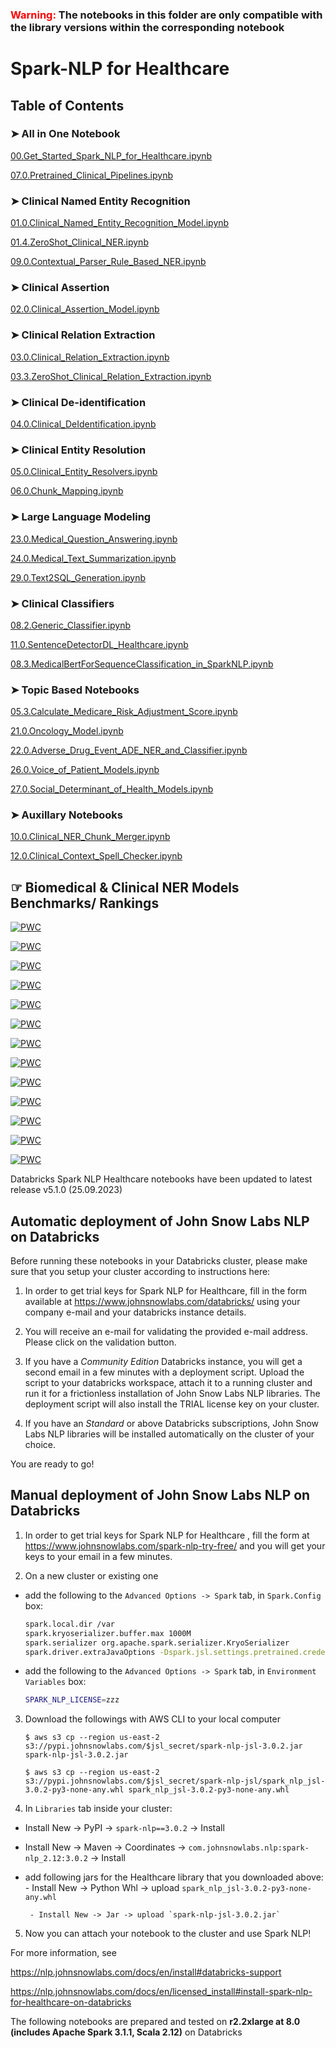 ###  <span style="color:red">Warning: </span> **The notebooks in this folder are only compatible with the library versions within the corresponding notebook**

# **Spark-NLP for Healthcare**

## Table of Contents  

### ➤ All in One Notebook

[00.Get_Started_Spark_NLP_for_Healthcare.ipynb](https://colab.research.google.com/github/JohnSnowLabs/spark-nlp-workshop/blob/master/databricks/python/healthcare-nlp/00.Get_Started_Spark_NLP_for_Healthcare.ipynb)

[07.0.Pretrained_Clinical_Pipelines.ipynb](https://colab.research.google.com/github/JohnSnowLabs/spark-nlp-workshop/blob/master/databricks/python/healthcare-nlp/07.0.Pretrained_Clinical_Pipelines.ipynb)


### ➤ Clinical Named Entity Recognition

[01.0.Clinical_Named_Entity_Recognition_Model.ipynb](https://colab.research.google.com/github/JohnSnowLabs/spark-nlp-workshop/blob/master/databricks/python/healthcare-nlp/01.0.Clinical_Named_Entity_Recognition_Model.ipynb)

[01.4.ZeroShot_Clinical_NER.ipynb](https://colab.research.google.com/github/JohnSnowLabs/spark-nlp-workshop/blob/master/databricks/python/healthcare-nlp/01.4.ZeroShot_Clinical_NER.ipynb)

[09.0.Contextual_Parser_Rule_Based_NER.ipynb](https://colab.research.google.com/github/JohnSnowLabs/spark-nlp-workshop/blob/master/databricks/python/healthcare-nlp/09.0.Contextual_Parser_Rule_Based_NER.ipynb)

### ➤ Clinical Assertion

[02.0.Clinical_Assertion_Model.ipynb](https://colab.research.google.com/github/JohnSnowLabs/spark-nlp-workshop/blob/master/databricks/python/healthcare-nlp/02.0.Clinical_Assertion_Model.ipynb)


### ➤ Clinical Relation Extraction

[03.0.Clinical_Relation_Extraction.ipynb](https://colab.research.google.com/github/JohnSnowLabs/spark-nlp-workshop/blob/master/databricks/python/healthcare-nlp/03.0.Clinical_Relation_Extraction.ipynb)

[03.3.ZeroShot_Clinical_Relation_Extraction.ipynb](https://colab.research.google.com/github/JohnSnowLabs/spark-nlp-workshop/blob/master/databricks/python/healthcare-nlp/03.3.ZeroShot_Clinical_Relation_Extraction.ipynb)

### ➤ Clinical De-identification

[04.0.Clinical_DeIdentification.ipynb](https://colab.research.google.com/github/JohnSnowLabs/spark-nlp-workshop/blob/master/databricks/python/healthcare-nlp/04.0.Clinical_DeIdentification.ipynb)

### ➤ Clinical Entity Resolution

[05.0.Clinical_Entity_Resolvers.ipynb](https://colab.research.google.com/github/JohnSnowLabs/spark-nlp-workshop/blob/master/databricks/python/healthcare-nlp/05.0.Clinical_Entity_Resolvers.ipynb)

[06.0.Chunk_Mapping.ipynb](https://colab.research.google.com/github/JohnSnowLabs/spark-nlp-workshop/blob/master/databricks/python/healthcare-nlp/06.0.Chunk_Mapping.ipynb)

### ➤ Large Language Modeling

[23.0.Medical_Question_Answering.ipynb](https://colab.research.google.com/github/JohnSnowLabs/spark-nlp-workshop/blob/master/databricks/python/healthcare-nlp/23.0.Medical_Question_Answering.ipynb)

[24.0.Medical_Text_Summarization.ipynb](https://colab.research.google.com/github/JohnSnowLabs/spark-nlp-workshop/blob/master/databricks/python/healthcare-nlp/24.0.Medical_Text_Summarization.ipynb)

[29.0.Text2SQL_Generation.ipynb](https://colab.research.google.com/github/JohnSnowLabs/spark-nlp-workshop/blob/master/databricks/python/healthcare-nlp/29.0.Text2SQL_Generation.ipynb)

### ➤ Clinical Classifiers

[08.2.Generic_Classifier.ipynb](https://colab.research.google.com/github/JohnSnowLabs/spark-nlp-workshop/blob/master/databricks/python/healthcare-nlp/08.2.Generic_Classifier.ipynb)

[11.0.SentenceDetectorDL_Healthcare.ipynb](https://colab.research.google.com/github/JohnSnowLabs/spark-nlp-workshop/blob/master/databricks/python/healthcare-nlp/11.0.SentenceDetectorDL_Healthcare.ipynb)

[08.3.MedicalBertForSequenceClassification_in_SparkNLP.ipynb](https://colab.research.google.com/github/JohnSnowLabs/spark-nlp-workshop/blob/master/databricks/python/healthcare-nlp/08.3.MedicalBertForSequenceClassification_in_SparkNLP.ipynb)

### ➤ Topic Based Notebooks

[05.3.Calculate_Medicare_Risk_Adjustment_Score.ipynb](https://colab.research.google.com/github/JohnSnowLabs/spark-nlp-workshop/blob/master/databricks/python/healthcare-nlp/05.3.Calculate_Medicare_Risk_Adjustment_Score.ipynb)

[21.0.Oncology_Model.ipynb](https://colab.research.google.com/github/JohnSnowLabs/spark-nlp-workshop/blob/master/databricks/python/healthcare-nlp/21.0.Oncology_Model.ipynb)

[22.0.Adverse_Drug_Event_ADE_NER_and_Classifier.ipynb](https://colab.research.google.com/github/JohnSnowLabs/spark-nlp-workshop/blob/master/databricks/python/healthcare-nlp/22.0.Adverse_Drug_Event_ADE_NER_and_Classifier.ipynb)

[26.0.Voice_of_Patient_Models.ipynb](https://colab.research.google.com/github/JohnSnowLabs/spark-nlp-workshop/blob/master/databricks/python/healthcare-nlp/22.0.Adverse_Drug_Event_ADE_NER_and_Classifier.ipynb)

[27.0.Social_Determinant_of_Health_Models.ipynb](https://colab.research.google.com/github/JohnSnowLabs/spark-nlp-workshop/blob/master/databricks/python/healthcare-nlp/27.0.Social_Determinant_of_Health_Models.ipynb)


### ➤ Auxillary Notebooks

[10.0.Clinical_NER_Chunk_Merger.ipynb](https://colab.research.google.com/github/JohnSnowLabs/spark-nlp-workshop/blob/master/databricks/python/healthcare-nlp/10.0.Clinical_NER_Chunk_Merger.ipynb)

[12.0.Clinical_Context_Spell_Checker.ipynb](https://colab.research.google.com/github/JohnSnowLabs/spark-nlp-workshop/blob/master/databricks/python/healthcare-nlp/12.0.Clinical_Context_Spell_Checker.ipynb)

## ☞ Biomedical & Clinical NER Models Benchmarks/ Rankings

[![PWC](https://img.shields.io/endpoint.svg?url=https://paperswithcode.com/badge/biomedical-named-entity-recognition-at-scale/named-entity-recognition-on-anatem)](https://paperswithcode.com/sota/named-entity-recognition-on-anatem?p=biomedical-named-entity-recognition-at-scale)

[![PWC](https://img.shields.io/endpoint.svg?url=https://paperswithcode.com/badge/biomedical-named-entity-recognition-at-scale/named-entity-recognition-on-bc2gm)](https://paperswithcode.com/sota/named-entity-recognition-on-bc2gm?p=biomedical-named-entity-recognition-at-scale)
 
[![PWC](https://img.shields.io/endpoint.svg?url=https://paperswithcode.com/badge/biomedical-named-entity-recognition-at-scale/named-entity-recognition-on-bc4chemd)](https://paperswithcode.com/sota/named-entity-recognition-on-bc4chemd?p=biomedical-named-entity-recognition-at-scale)

[![PWC](https://img.shields.io/endpoint.svg?url=https://paperswithcode.com/badge/biomedical-named-entity-recognition-at-scale/named-entity-recognition-on-bionlp13-cg)](https://paperswithcode.com/sota/named-entity-recognition-on-bionlp13-cg?p=biomedical-named-entity-recognition-at-scale)

[![PWC](https://img.shields.io/endpoint.svg?url=https://paperswithcode.com/badge/biomedical-named-entity-recognition-at-scale/named-entity-recognition-on-linnaeus)](https://paperswithcode.com/sota/named-entity-recognition-on-linnaeus?p=biomedical-named-entity-recognition-at-scale)

[![PWC](https://img.shields.io/endpoint.svg?url=https://paperswithcode.com/badge/biomedical-named-entity-recognition-at-scale/named-entity-recognition-on-species800)](https://paperswithcode.com/sota/named-entity-recognition-on-species800?p=biomedical-named-entity-recognition-at-scale)

[![PWC](https://img.shields.io/endpoint.svg?url=https://paperswithcode.com/badge/biomedical-named-entity-recognition-at-scale/named-entity-recognition-ner-on-jnlpba)](https://paperswithcode.com/sota/named-entity-recognition-ner-on-jnlpba?p=biomedical-named-entity-recognition-at-scale)

[![PWC](https://img.shields.io/endpoint.svg?url=https://paperswithcode.com/badge/biomedical-named-entity-recognition-at-scale/named-entity-recognition-ner-on-ncbi-disease)](https://paperswithcode.com/sota/named-entity-recognition-ner-on-ncbi-disease?p=biomedical-named-entity-recognition-at-scale)

[![PWC](https://img.shields.io/endpoint.svg?url=https://paperswithcode.com/badge/biomedical-named-entity-recognition-at-scale/named-entity-recognition-on-linnaeus)](https://paperswithcode.com/sota/named-entity-recognition-on-linnaeus?p=biomedical-named-entity-recognition-at-scale)

[![PWC](https://img.shields.io/endpoint.svg?url=https://paperswithcode.com/badge/biomedical-named-entity-recognition-at-scale/named-entity-recognition-ner-on-ncbi-disease)](https://paperswithcode.com/sota/named-entity-recognition-ner-on-ncbi-disease?p=biomedical-named-entity-recognition-at-scale)

[![PWC](https://img.shields.io/endpoint.svg?url=https://paperswithcode.com/badge/biomedical-named-entity-recognition-at-scale/named-entity-recognition-on-bc5cdr-chemical)](https://paperswithcode.com/sota/named-entity-recognition-on-bc5cdr-chemical?p=biomedical-named-entity-recognition-at-scale)

[![PWC](https://img.shields.io/endpoint.svg?url=https://paperswithcode.com/badge/biomedical-named-entity-recognition-at-scale/named-entity-recognition-ner-on-bc5cdr)](https://paperswithcode.com/sota/named-entity-recognition-ner-on-bc5cdr?p=biomedical-named-entity-recognition-at-scale)

[![PWC](https://img.shields.io/endpoint.svg?url=https://paperswithcode.com/badge/improving-clinical-document-understanding-on/clinical-assertion-status-detection-on-2010)](https://paperswithcode.com/sota/clinical-assertion-status-detection-on-2010?p=improving-clinical-document-understanding-on)

Databricks Spark NLP Healthcare notebooks have been updated to latest release v5.1.0 (25.09.2023)

## Automatic deployment of John Snow Labs NLP on Databricks

Before running these notebooks in your Databricks cluster, please make sure that you setup your cluster according to instructions here:

1. In order to get trial keys for Spark NLP for Healthcare, fill in the form available at https://www.johnsnowlabs.com/databricks/ using your company e-mail and your databricks instance details. 

2. You will receive an e-mail for validating the provided e-mail address. Please click on the validation button. 

3. If you have a *Community Edition* Databricks instance, you will get a second email in a few minutes with a deployment script. Upload the script to your databricks workspace, attach it to a running cluster and run it for a frictionless installation of John Snow Labs NLP libraries. The deployment script will also install the TRIAL license key on your cluster. 

4. If you have an *Standard* or above Databricks subscriptions, John Snow Labs NLP libraries will be installed automatically on the cluster of your choice. 

You are ready to go!


## Manual deployment of John Snow Labs NLP on Databricks

1. In order to get trial keys for Spark NLP for Healthcare
, fill the form at https://www.johnsnowlabs.com/spark-nlp-try-free/ and you will get your keys to your email in a few minutes.

2. On a new cluster or existing one

  - add the following to the `Advanced Options -> Spark` tab, in `Spark.Config` box:

    ```bash
    spark.local.dir /var
    spark.kryoserializer.buffer.max 1000M
    spark.serializer org.apache.spark.serializer.KryoSerializer
    spark.driver.extraJavaOptions -Dspark.jsl.settings.pretrained.credentials.secret_access_key=xxx -Dspark.jsl.settings.pretrained.credentials.access_key_id=yyy

    ```
  - add the following to the `Advanced Options -> Spark` tab, in `Environment Variables` box:

    ```bash
    SPARK_NLP_LICENSE=zzz
    ```

3. Download the followings with AWS CLI to your local computer

    `$ aws s3 cp --region us-east-2 s3://pypi.johnsnowlabs.com/$jsl_secret/spark-nlp-jsl-3.0.2.jar spark-nlp-jsl-3.0.2.jar`

    `$ aws s3 cp --region us-east-2 s3://pypi.johnsnowlabs.com/$jsl_secret/spark-nlp-jsl/spark_nlp_jsl-3.0.2-py3-none-any.whl spark_nlp_jsl-3.0.2-py3-none-any.whl`

4. In `Libraries` tab inside your cluster:

 - Install New -> PyPI -> `spark-nlp==3.0.2` -> Install
 - Install New -> Maven -> Coordinates -> `com.johnsnowlabs.nlp:spark-nlp_2.12:3.0.2` -> Install

 - add following jars for the Healthcare library that you downloaded above:
        - Install New -> Python Whl -> upload `spark_nlp_jsl-3.0.2-py3-none-any.whl`

        - Install New -> Jar -> upload `spark-nlp-jsl-3.0.2.jar`

5. Now you can attach your notebook to the cluster and use Spark NLP!

For more information, see

  https://nlp.johnsnowlabs.com/docs/en/install#databricks-support

  https://nlp.johnsnowlabs.com/docs/en/licensed_install#install-spark-nlp-for-healthcare-on-databricks

The following notebooks are prepared and tested on **r2.2xlarge at 8.0 (includes Apache Spark 3.1.1, Scala 2.12)** on Databricks